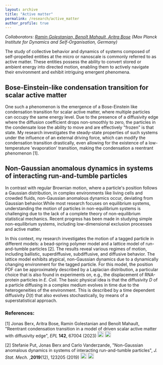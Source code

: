 ```yaml
---
layout: archive
title: "Active matter"
permalink: /research/active_matter
author_profile: true
---
```


<i>Collaborators: [Ramin Golestanian, Benoi&#770;t Mahault, Aritra Bose](https://www.ds.mpg.de/lmp) (Max Planck Institute for Dynamics and Self-Organisation, Germany)</i>

The study of collective behavior and dynamics of systems composed of self-propelled entities at the micro or nanoscale is commonly referred to as active matter. These entities possess the ability to convert stored or ambient energy into directed motion, enabling them to actively navigate their environment and exhibit intriguing emergent phenomena.

## Bose-Einstein-like condensation transition for scalar active matter

One such a phenomenon is the emergence of a Bose-Einstein like condensation transition for scalar active matter, where multiple particles can occupy the same energy level. Due to the presence of a diffusivity edge where the diffusion coefficient drops non-smoothly to zero, the particles in the condensate lose the ability to move and are effectively "frozen" is that state. My research investigates the steady-state properties of such systems under the influence of an external driving force, which can modify the condensation transition drastically, even allowing for the existence of a low-temperature 'evaporation' transition, making the condensation a reentrant phenomenon [1].

## Non-Gaussian anomalous dynamics in systems of interacting run-and-tumble particles

In contrast with regular Brownian motion, where a particle's position follows a Gaussian distribution, in complex environments like living cells and crowded fluids, non-Gaussian anomalous dynamics occur, deviating from Gaussian behavior.While most research focuses on equilibrium systems, understanding the motion of particles in non-equilibrium systems is challenging due to the lack of a complete theory of non-equilibrium statistical mechanics. Recent progress has been made in studying simple non-equilibrium systems, including low-dimensional exclusion processes and active matter. 

In this context, my research investigates the motion of a tagged particle in different models: a bead-spring polymer model and a lattice model of run-and-tumble particles [2]. The results reveal various regimes of motion, including ballistic, superdiffusive, subdiffusive, and diffusive behavior. The lattice model exhibits atypical, non-Gaussian dynamics due to a dynamically changing environment for the tagged particle. For this model, the position PDF can be approximately described by a Laplacian distribution, a particular choice that is also found in experiments on, e.g., the displacement of RNA-protein particles in <i>E. Coli</i>.  The basic physical idea is that the diffusivity $D$ of a particle diffusing in a complex medium evolves in time due to the heterogeneities of the environment. This is described by a time dependent diffusivity $D(t)$ that also evolves stochastically, by means of a superstatistical approach.

### References:
\[1\] Jonas Berx, Aritra Bose, Ramin Golestanian and Benoît Mahault, &quot;Reentrant condensation transition in a model of driven scalar active matter with diffusivity edge&quot;, <i>EPL</i> <b> 142</b>, 67004 (2023) [<img src="https://raw.githubusercontent.com/FortAwesome/Font-Awesome/6.x/svgs/regular/file-pdf.svg" width="20" height="20">](http://berxjonas.github.io/files/pdf/ReentrantCondensation.pdf) [<img src="https://raw.githubusercontent.com/FortAwesome/Font-Awesome/6.x/svgs/solid/link.svg" width="20" height="20">](https://dx.doi.org/10.1209/0295-5075/acdcb7)


\[2\] Stefanie Put, Jonas Berx and Carlo Vanderzande, &quot;Non-Gaussian anomalous dynamics in systems of interacting run-and-tumble particles&quot;, <i>J. Stat. Mech.</i> ,<b>2019</b>(12), 123205 (2019) [<img src="https://raw.githubusercontent.com/FortAwesome/Font-Awesome/6.x/svgs/regular/file-pdf.svg" width="20" height="20">](http://BerxJonas.github.io/files/pdf/NonGaussian.pdf) [<img src="https://raw.githubusercontent.com/FortAwesome/Font-Awesome/6.x/svgs/solid/link.svg" width="20" height="20">](https://dx.doi.org/10.1088/1742-5468/ab4e90)
 
